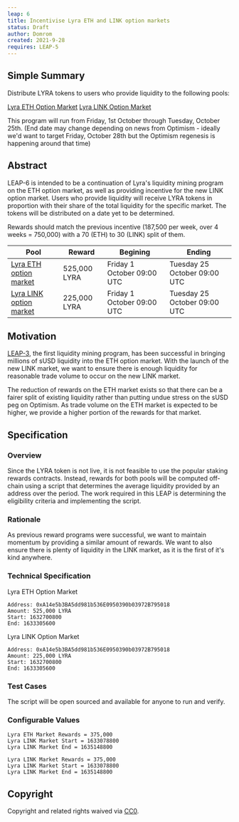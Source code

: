 ```yaml
---
leap: 6
title: Incentivise Lyra ETH and LINK option markets
status: Draft
author: Domrom
created: 2021-9-28
requires: LEAP-5
---
```


## Simple Summary
Distribute LYRA tokens to users who provide liquidity to the following pools:

[Lyra ETH Option Market](https://optimistic.etherscan.io/address/0x176b9e1BcE6757Ab23235FA9899B32e89B105b0d)
[Lyra LINK Option Market](https://optimistic.etherscan.io/address/0xd0Df278F36778a5cCE926B92Ccc90B2bbbBfB3B3)

This program will run from Friday, 1st October through Tuesday, October 25th. (End date may change depending on news from Optimism - ideally
we'd want to target Friday, October 28th but the Optimism regenesis is happening around that time)

## Abstract

LEAP-6 is intended to be a continuation of Lyra's liquidity mining program on the ETH option market, as well as providing incentive for the
new LINK option market. Users who provide liquidity will receive LYRA tokens in proportion with their share of the total liquidity for the
specific market. The tokens will be distributed on a date yet to be determined.


Rewards should match the previous incentive (187,500 per week, over 4 weeks = 750,000) with a 70 (ETH) to 30 (LINK) split of them.

| Pool          | Reward        | Begining         | Ending           |
| ------------- | ------------- | ---------------- | ---------------- |
| [Lyra ETH option market](https://optimistic.etherscan.io/address/0x176b9e1BcE6757Ab23235FA9899B32e89B105b0d)| 525,000 LYRA | Friday 1 October 09:00 UTC | Tuesday 25 October 09:00 UTC |
| [Lyra LINK option market](https://optimistic.etherscan.io/address/0xd0Df278F36778a5cCE926B92Ccc90B2bbbBfB3B3)| 225,000 LYRA | Friday 1 October 09:00 UTC | Tuesday 25 October 09:00 UTC |


## Motivation

[LEAP-3](https://leaps.lyra.finance/leaps/leap-3/), the first liquidity mining program, has been successful in bringing millions of sUSD liquidity
into the ETH option market. With the launch of the new LINK market, we want to ensure there is enough liquidity for reasonable trade volume to occur
 on the new LINK market.

The reduction of rewards on the ETH market exists so that there can be a fairer split of existing liquidity rather than putting undue stress on
the sUSD peg on Optimism. As trade volume on the ETH market is expected to be higher, we provide a higher portion of the rewards for that market.

## Specification

### Overview

Since the LYRA token is not live, it is not feasible to use the popular staking rewards contracts. Instead, rewards for both pools will be computed off-chain using a script
that determines the average liquidity provided by an address over the period. The work required in this LEAP is determining the eligibility criteria and implementing the script.

### Rationale

As previous reward programs were successful, we want to maintain momentum by providing a similar amount of rewards. We want to also ensure there is plenty of liquidity in the
LINK market, as it is the first of it's kind anywhere.

### Technical Specification

Lyra ETH Option Market
```
Address: 0xA14e5b3BA5dd981b536E0950390b03972B795018
Amount: 525,000 LYRA
Start: 1632700800
End: 1633305600
```

Lyra LINK Option Market
```
Address: 0xA14e5b3BA5dd981b536E0950390b03972B795018
Amount: 225,000 LYRA
Start: 1632700800
End: 1633305600
```

### Test Cases

The script will be open sourced and available for anyone to run and verify.

### Configurable Values

```
Lyra ETH Market Rewards = 375,000
Lyra LINK Market Start = 1633078800
Lyra LINK Market End = 1635148800

Lyra LINK Market Rewards = 375,000
Lyra LINK Market Start = 1633078800
Lyra LINK Market End = 1635148800
```

## Copyright
Copyright and related rights waived via [CC0](https://creativecommons.org/publicdomain/zero/1.0/).
